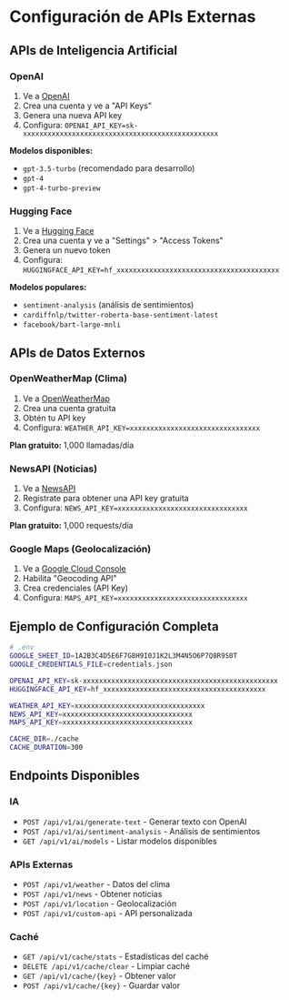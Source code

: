 # Configuración de APIs Externas

## APIs de Inteligencia Artificial

### OpenAI
1. Ve a [OpenAI](https://platform.openai.com/)
2. Crea una cuenta y ve a "API Keys"
3. Genera una nueva API key
4. Configura: `OPENAI_API_KEY=sk-xxxxxxxxxxxxxxxxxxxxxxxxxxxxxxxxxxxxxxxxxxxxxxxx`

**Modelos disponibles:**
- `gpt-3.5-turbo` (recomendado para desarrollo)
- `gpt-4`
- `gpt-4-turbo-preview`

### Hugging Face
1. Ve a [Hugging Face](https://huggingface.co/)
2. Crea una cuenta y ve a "Settings" > "Access Tokens"
3. Genera un nuevo token
4. Configura: `HUGGINGFACE_API_KEY=hf_xxxxxxxxxxxxxxxxxxxxxxxxxxxxxxxxxxxxxxxx`

**Modelos populares:**
- `sentiment-analysis` (análisis de sentimientos)
- `cardiffnlp/twitter-roberta-base-sentiment-latest`
- `facebook/bart-large-mnli`

## APIs de Datos Externos

### OpenWeatherMap (Clima)
1. Ve a [OpenWeatherMap](https://openweathermap.org/api)
2. Crea una cuenta gratuita
3. Obtén tu API key
4. Configura: `WEATHER_API_KEY=xxxxxxxxxxxxxxxxxxxxxxxxxxxxxxxx`

**Plan gratuito:** 1,000 llamadas/día

### NewsAPI (Noticias)
1. Ve a [NewsAPI](https://newsapi.org/)
2. Registrate para obtener una API key gratuita
3. Configura: `NEWS_API_KEY=xxxxxxxxxxxxxxxxxxxxxxxxxxxxxxxx`

**Plan gratuito:** 1,000 requests/día

### Google Maps (Geolocalización)
1. Ve a [Google Cloud Console](https://console.cloud.google.com/)
2. Habilita "Geocoding API"
3. Crea credenciales (API Key)
4. Configura: `MAPS_API_KEY=xxxxxxxxxxxxxxxxxxxxxxxxxxxxxxxx`

## Ejemplo de Configuración Completa

```bash
# .env
GOOGLE_SHEET_ID=1A2B3C4D5E6F7G8H9I0J1K2L3M4N5O6P7Q8R9S0T
GOOGLE_CREDENTIALS_FILE=credentials.json

OPENAI_API_KEY=sk-xxxxxxxxxxxxxxxxxxxxxxxxxxxxxxxxxxxxxxxxxxxxxxxx
HUGGINGFACE_API_KEY=hf_xxxxxxxxxxxxxxxxxxxxxxxxxxxxxxxxxxxxxxxx

WEATHER_API_KEY=xxxxxxxxxxxxxxxxxxxxxxxxxxxxxxxx
NEWS_API_KEY=xxxxxxxxxxxxxxxxxxxxxxxxxxxxxxxx
MAPS_API_KEY=xxxxxxxxxxxxxxxxxxxxxxxxxxxxxxxx

CACHE_DIR=./cache
CACHE_DURATION=300
```

## Endpoints Disponibles

### IA
- `POST /api/v1/ai/generate-text` - Generar texto con OpenAI
- `POST /api/v1/ai/sentiment-analysis` - Análisis de sentimientos
- `GET /api/v1/ai/models` - Listar modelos disponibles

### APIs Externas
- `POST /api/v1/weather` - Datos del clima
- `POST /api/v1/news` - Obtener noticias
- `POST /api/v1/location` - Geolocalización
- `POST /api/v1/custom-api` - API personalizada

### Caché
- `GET /api/v1/cache/stats` - Estadísticas del caché
- `DELETE /api/v1/cache/clear` - Limpiar caché
- `GET /api/v1/cache/{key}` - Obtener valor
- `POST /api/v1/cache/{key}` - Guardar valor
